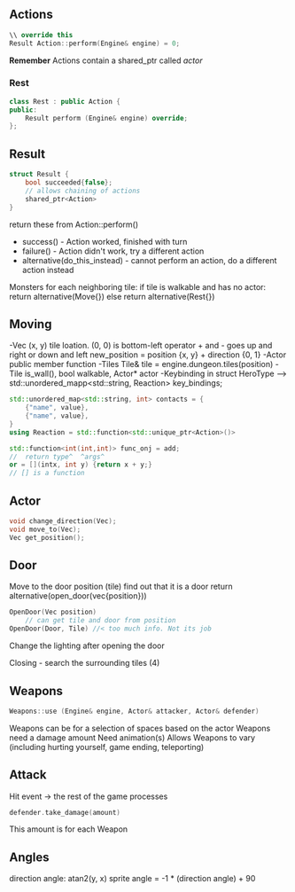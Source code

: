 

## Actions
```C++
\\ override this
Result Action::perform(Engine& engine) = 0;
```
**Remember** Actions contain a shared_ptr<Actor> called *actor*

### Rest
```C++
class Rest : public Action {
public:
    Result perform (Engine& engine) override;
};
```

## Result
```C++
struct Result {
    bool succeeded{false};
    // allows chaining of actions
    shared_ptr<Action>
}
```
return these from Action::perform()
- success() - Action worked, finished with turn
- failure() - Action didn't work, try a different action
- alternative(do_this_instead) - cannot perform an action, do a different action instead

Monsters
    for each neighboring tile:
        if tile is walkable and has no actor:
            return alternative(Move{})
        else
            return alternative(Rest{})

## Moving
-Vec
    (x, y) tile loation.
    (0, 0) is bottom-left
    operator + and - goes up and right or down and left
    new_position = position {x, y} + direction {0, 1}
-Actor
    public member function
-Tiles
    Tile& tile = engine.dungeon.tiles(position)
-Tile
    is_wall(), bool walkable, Actor* actor
-Keybinding
    in struct HeroType --> std::unordered_mapp<std::string, Reaction> key_bindings;

```C++
std::unordered_map<std::string, int> contacts = {
    {"name", value},
    {"name", value},
}
using Reaction = std::function<std::unique_ptr<Action>()>

std::function<int(int,int)> func_onj = add;
//  return type^  ^args^
or = [](intx, int y) {return x + y;}
// [] is a function
```


## Actor
```C++
void change_direction(Vec);
void move_to(Vec);
Vec get_position();
```

## Door
Move to the door position (tile)
find out that it is a door
return alternative(open_door(vec{position}))

```C++
OpenDoor(Vec position)
    // can get tile and door from position
OpenDoor(Door, Tile) //< too much info. Not its job
```
Change the lighting after opening the door

Closing - search the surrounding tiles (4)

## Weapons
```C++
Weapons::use (Engine& engine, Actor& attacker, Actor& defender)
```
Weapons can be for a selection of spaces based on the actor
Weapons need a damage amount
Need animation(s)
Allows Weapons to vary (including hurting yourself, game ending, teleporting)

## Attack
Hit event -> the rest of the game processes
```C++
defender.take_damage(amount)
```
This amount is for each Weapon


## Angles
direction angle: atan2(y, x)
sprite angle = -1 * (direction angle) + 90

